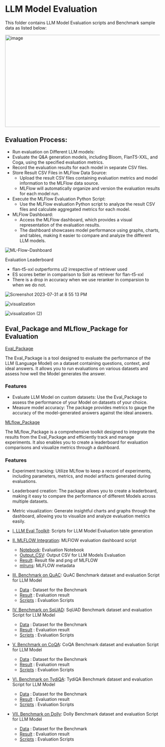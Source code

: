 # LLM Model Evaluation

This folder contains LLM Model Evaluation scripts and Benchmark sample data as listed below:


<img src="https://github.com/EnterpriseLLM/SuperKnowa/assets/112084296/23766e0c-a39c-4139-ad78-a7c9ad2420cf" alt="image" width="700" height="300">

## Evaluation Process:

-   Run evaluation on Different LLM models:
   - Evaluate the Q&A generation models, including Bloom, FlanT5-XXL, and Coga, using the specified evaluation metrics.
   - Record the evaluation results for each model in separate CSV files.
- Store Result CSV Files in MLFlow Data Source:
   - Upload the result CSV files containing evaluation metrics and model information to the MLFlow data source.
   - MLFlow will automatically organize and version the evaluation results for each model run.
- Execute the MLFlow Evaluation Python Script:
   - Use the MLFlow evaluation Python script to analyze the result CSV files and calculate aggregated metrics for each model.
- MLFlow Dashboard:
   - Access the MLFlow dashboard, which provides a visual representation of the evaluation results.
   - The dashboard showcases model performance using graphs, charts, and tables, making it easier to compare and analyze the different LLM models.

![ML-Flow-Dashboard](https://github.com/EnterpriseLLM/SuperKnowa/assets/112084296/2b3ca47b-e779-4411-8c8a-2d4715bdc9fe)

Evaluation Leaderboard

- flan-t5-xxl outperforms ul2 irrespective of retriever used
- ES scores better in comparison to Solr as retriever for flan-t5-xxl
- There is a drop in accuracy when we use reranker in comparsion to when we do not.


![Screenshot 2023-07-31 at 8 55 13 PM](https://github.com/EnterpriseLLM/SuperKnowa/assets/112084296/d34c6e55-0fb8-4636-82ff-b4f57ff56ef8)


![visualization](https://github.com/EnterpriseLLM/SuperKnowa/assets/112084296/58d6e72b-c40f-4a3c-9d01-7fe1d191e583)


![visualization (2)](https://github.com/EnterpriseLLM/SuperKnowa/assets/112084296/13d75f46-04ad-4c78-a9fb-833a2f2f4299)

## Eval_Package and MLflow_Package for Evaluation 

[Eval_Package](I.%20LLM%20Eval%20Toolkit/Eval_Package)
  
The Eval_Package is a tool designed to evaluate the performance of the LLM (Language Model) on a dataset containing questions, context, and ideal answers. It allows you to run evaluations on various datasets and assess how well the Model generates the answer.

### Features 
   - Evaluate LLM Model on custom datasets: Use the Eval_Package to assess the performance of your Model on datasets of your choice.
   - Measure model accuracy: The package provides metrics to gauge the accuracy of the model-generated answers against the ideal answers.

[MLflow_Package](I.%20LLM%20Eval%20Toolkit/MLflow_Package)

The MLflow_Package is a comprehensive toolkit designed to integrate the results from the Eval_Package and efficiently track and manage experiments. It also enables you to create a leaderboard for evaluation comparisons and visualize metrics through a dashboard.

### Features 
   - Experiment tracking: Utilize MLflow to keep a record of experiments, including parameters, metrics, and model artifacts generated during evaluations.
   - Leaderboard creation: The package allows you to create a leaderboard, making it easy to compare the performance of different  Models across multiple datasets.
   - Metric visualization: Generate insightful charts and graphs through the dashboard, allowing you to visualize and analyze evaluation metrics easily.

- [I. LLM Eval Toolkit](I.%20LLM%20Eval%20Toolkit): Scripts for LLM Model Evaluation table generation
- [II. MLFLOW Integration](II.%20MLFLOW%20Integration): MLFlOW evaluation dashboard script
   - [Notebook](II.%20MLFLOW%20Integration/Notebook): Evaluation Notebook
   - [Output_CSV](II.%20MLFLOW%20Integration/Output_CSV): Output CSV for LLM Models Evaluation
   - [Result](II.%20MLFLOW%20Integration/Result): Result file and png of MLFLOW
   - [mlruns](II.%20MLFLOW%20Integration/mlruns): MLFLOW metadata 
- [III. Benchmark on QuAC](III.%20Benchmark%20on%20QuAC): QuAC Benchmark dataset and evaluation Script for LLM Model
   - [Data](III.%20Benchmark%20on%20QuAC/Data) : Dataset for the Benchmark 
   - [Result](III.%20Benchmark%20on%20QuAC/Result) : Evaluation result 
   - [Scripts](III.%20Benchmark%20on%20QuAC/Scripts) : Evaluation Scripts 
- [IV. Benchmark on SqUAD](IV.%20Benchmark%20on%20SqUAD): SqUAD Benchmark dataset and evaluation Script for LLM Model
   - [Data](IV.%20Benchmark%20on%20SqUAD/Data) : Dataset for the Benchmark 
   - [Result](IV.%20Benchmark%20on%20SqUAD/Result) : Evaluation result 
   - [Scripts](IV.%20Benchmark%20on%20SqUAD/Scripts) : Evaluation Scripts 
- [V. Benchmark on CoQA](V.%20Benchmark%20on%20CoQA): CoQA Benchmark dataset and evaluation Script for LLM Model
   - [Data](V.%20Benchmark%20on%20CoQA/Data) : Dataset for the Benchmark 
   - [Result](V.%20Benchmark%20on%20CoQA/Result) : Evaluation result 
   - [Scripts](V.%20Benchmark%20on%20CoQA/Scripts) : Evaluation Scripts 
- [VI. Benchmark on TydiQA](VI.%20Benchmark%20on%20TydiQA): TydiQA Benchmark dataset and evaluation Script for LLM Model
   - [Data](VI.%20Benchmark%20on%20TydiQA/Data) : Dataset for the Benchmark 
   - [Result](VI.%20Benchmark%20on%20TydiQA/Result) : Evaluation result 
   - [Scripts](VI.%20Benchmark%20on%20TydiQA/Scripts) : Evaluation Scripts 
- [VII. Benchmark on Dolly](VII.%20Benchmark%20on%20Dolly): Dolly Benchmark dataset and evaluation Script for LLM Model
   - [Data](Data) : Dataset for the Benchmark 
   - [Result](Result) : Evaluation result 
   - [Scripts](Scripts) : Evaluation Scripts 
